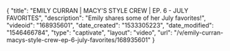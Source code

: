 {
    "title": "EMILY CURRAN | MACY'S STYLE CREW | EP. 6 - JULY FAVORITES",
    "description": "Emily shares some of her July favorites!",
    "videoid": "168935601",
    "date_created": "1533305223",
    "date_modified": "1546466784",
    "type": "captivate",
    "layout": "video",
    "url": "\/v\/emily-curran-macys-style-crew-ep-6-july-favorites\/168935601"
}